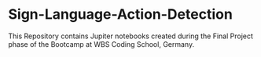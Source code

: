 # Sign-Language-Action-Detection
This Repository contains Jupiter notebooks created during the Final Project phase of the Bootcamp at WBS Coding School, Germany. 
